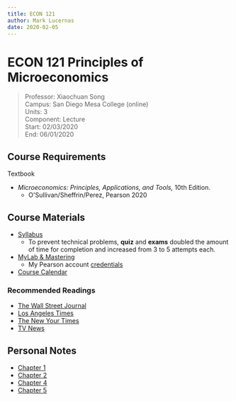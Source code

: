 ```yaml
---
title: ECON 121
author: Mark Lucernas
date: 2020-02-05
---
```


# ECON 121 Principles of Microeconomics
> Professor: Xiaochuan Song<br>
> Campus: San Diego Mesa College (online)<br>
> Units: 3<br>
> Component: Lecture<br>
> Start: 02/03/2020<br>
> End: 06/01/2020<br>

## Course Requirements

Textbook

  * _Microeconomics: Principles, Applications, and Tools,_ 10th Edition.
    - O'Sullivan/Sheffrin/Perez, Pearson 2020

## Course Materials

  * [Syllabus](file:../../../files/spring-2020/ECON-121/econ-121_syllabus.pdf)
    - To prevent technical problems, **quiz** and **exams** doubled the amount
      of time for completion and increased from 3 to 5 attempts each.
  * [MyLab & Mastering](https://portal.mypearson.com/course-home)
    - My Pearson account [credentials](vfile:../../../files/spring-2020/ECON-121/pearson_account.txt)
  * [Course Calendar](file:../../../files/spring-2020/ECON-121/calendar.pdf)

### Recommended Readings

  * [The Wall Street Journal](https://www.wsj.com/)
  * [Los Angeles Times](https://www.latimes.com/)
  * [The New Your Times](https://www.nytimes.com/)
  * [TV News](https://www.msn.com/)

## Personal Notes

  * [Chapter 1](notes/ch-1)
  * [Chapter 2](notes/ch-2)
  * [Chapter 4](notes/ch-4)
  * [Chapter 5](notes/ch-5)
